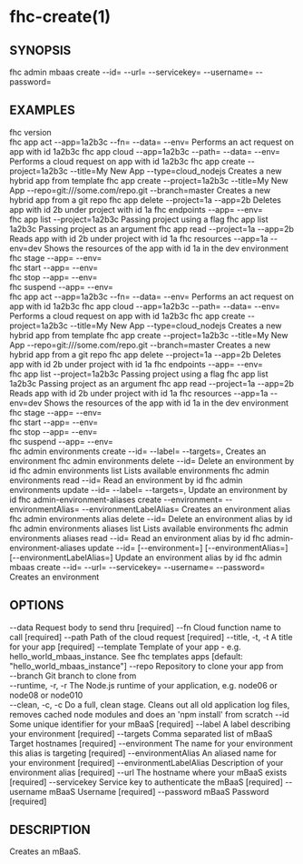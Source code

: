 fhc-create(1)
=============
## SYNOPSIS

 fhc admin mbaas create --id=<id> --url=<url> --servicekey=<servicekey> --username=<username> --password=<password>

## EXAMPLES

  fhc version                                                                                                                                                                                          
  fhc app act --app=1a2b3c --fn=<serverside Function> --data=<data to send> --env=<environment>                                                                                                        Performs an act request on app with id 1a2b3c
  fhc app cloud --app=1a2b3c --path=<serverside path from root> --data=<Data to send> --env=<environment>                                                                                              Performs a cloud request on app with id 1a2b3c
  fhc app create --project=1a2b3c --title=My New App --type=cloud_nodejs                                                                                                                               Creates a new hybrid app from template
  fhc app create --project=1a2b3c --title=My New App --repo=git:///some.com/repo.git --branch=master                                                                                                   Creates a new hybrid app from a git repo
  fhc app delete --project=1a --app=2b                                                                                                                                                                 Deletes app with id 2b under project with id 1a
  fhc endpoints --app=<appGuid> --env=<environmentName>                                                                                                                                                
  fhc app list --project=1a2b3c                                                                                                                                                                        Passing project using a flag
  fhc app list 1a2b3c                                                                                                                                                                                  Passing project as an argument
  fhc app read --project=1a --app=2b                                                                                                                                                                   Reads app with id 2b under project with id 1a
  fhc resources --app=1a --env=dev                                                                                                                                                                     Shows the resources of the app with id 1a in the dev environment
  fhc stage --app=<appGuid> --env=<environmentName>                                                                                                                                                    
  fhc start --app=<appGuid> --env=<environmentName>                                                                                                                                                    
  fhc stop --app=<appGuid> --env=<environmentName>                                                                                                                                                     
  fhc suspend --app=<appGuid> --env=<environmentName>                                                                                                                                                  
  fhc app act --app=1a2b3c --fn=<serverside Function> --data=<data to send> --env=<environment>                                                                                                        Performs an act request on app with id 1a2b3c
  fhc app cloud --app=1a2b3c --path=<serverside path from root> --data=<Data to send> --env=<environment>                                                                                              Performs a cloud request on app with id 1a2b3c
  fhc app create --project=1a2b3c --title=My New App --type=cloud_nodejs                                                                                                                               Creates a new hybrid app from template
  fhc app create --project=1a2b3c --title=My New App --repo=git:///some.com/repo.git --branch=master                                                                                                   Creates a new hybrid app from a git repo
  fhc app delete --project=1a --app=2b                                                                                                                                                                 Deletes app with id 2b under project with id 1a
  fhc endpoints --app=<appGuid> --env=<environmentName>                                                                                                                                                
  fhc app list --project=1a2b3c                                                                                                                                                                        Passing project using a flag
  fhc app list 1a2b3c                                                                                                                                                                                  Passing project as an argument
  fhc app read --project=1a --app=2b                                                                                                                                                                   Reads app with id 2b under project with id 1a
  fhc resources --app=1a --env=dev                                                                                                                                                                     Shows the resources of the app with id 1a in the dev environment
  fhc stage --app=<appGuid> --env=<environmentName>                                                                                                                                                    
  fhc start --app=<appGuid> --env=<environmentName>                                                                                                                                                    
  fhc stop --app=<appGuid> --env=<environmentName>                                                                                                                                                     
  fhc suspend --app=<appGuid> --env=<environmentName>                                                                                                                                                  
  fhc admin environments create --id=<environment id> --label=<label> --targets=<mbaasTargetId1>,<mbaasTargetId2>                                                                                      Creates an environment
  fhc admin environments delete --id=<environment id>                                                                                                                                                  Delete an environment by id
  fhc admin environments list                                                                                                                                                                          Lists available environments
  fhc admin environments read --id=<id>                                                                                                                                                                Read an environment by id
  fhc admin environments update --id=<environment id> --label=<label> --targets=<mbaasTargetId1>,<mbaasTargetId2>                                                                                      Update an environment by id
  fhc admin-environment-aliases create --environment=<environment id> --environmentAlias=<environment id alias> --environmentLabelAlias=<environment label alias>                                      Creates an environment alias
  fhc admin environments alias delete --id=<environment alias id>                                                                                                                                      Delete an environment alias by id
  fhc admin environments aliases list                                                                                                                                                                  Lists available environments
  fhc admin environments aliases read --id=<id>                                                                                                                                                        Read an environment alias by id
  fhc admin-environment-aliases update --id=<environment alias id> [--environment=<environment id>] [--environmentAlias=<environment id alias>] [--environmentLabelAlias=<environment label alias>]    Update an environment alias by id
  fhc admin mbaas create --id=<mBaaS id> --url=<mBaaS URL> --servicekey=<mBaaS Service Key> --username=<mBaaS User Name> --password=<mBaaS Password>                                                   Creates an environment


## OPTIONS

  --data                   Request body to send thru                                                                                                             [required]
  --fn                     Cloud function name to call                                                                                                           [required]
  --path                   Path of the cloud request                                                                                                             [required]
  --title, -t, -t          A title for your app                                                                                                                  [required]
  --template               Template of your app - e.g. hello_world_mbaas_instance. See fhc templates apps                                                        [default: "hello_world_mbaas_instance"]
  --repo                   Repository to clone your app from                                                                                                   
  --branch                 Git branch to clone from                                                                                                            
  --runtime, -r, -r        The Node.js runtime of your application, e.g. node06 or node08 or node010                                                           
  --clean, -c, -c          Do a full, clean stage. Cleans out all old application log files, removes cached node modules and does an 'npm install' from scratch
  --id                     Some unique identifier for your mBaaS                                                                                                 [required]
  --label                  A label describing your environment                                                                                                   [required]
  --targets                Comma separated list of mBaaS Target hostnames                                                                                        [required]
  --environment            The name for your environment this alias is targeting                                                                                 [required]
  --environmentAlias       An aliased name for your environment                                                                                                  [required]
  --environmentLabelAlias  Description of your environment alias                                                                                                 [required]
  --url                    The hostname where your mBaaS exists                                                                                                  [required]
  --servicekey             Service key to authenticate the mBaaS                                                                                                 [required]
  --username               mBaaS Username                                                                                                                        [required]
  --password               mBaaS Password                                                                                                                        [required]

## DESCRIPTION

Creates an mBaaS.

